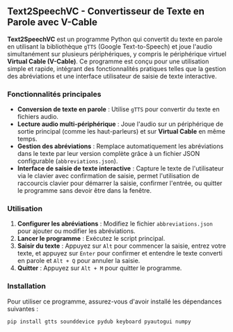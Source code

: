## Text2SpeechVC - Convertisseur de Texte en Parole avec V-Cable

**Text2SpeechVC** est un programme Python qui convertit du texte en parole en utilisant la bibliothèque `gTTS` (Google Text-to-Speech) et joue l'audio simultanément sur plusieurs périphériques, y compris le périphérique virtuel **Virtual Cable (V-Cable)**. Ce programme est conçu pour une utilisation simple et rapide, intégrant des fonctionnalités pratiques telles que la gestion des abréviations et une interface utilisateur de saisie de texte interactive.

### Fonctionnalités principales

- **Conversion de texte en parole** : Utilise `gTTS` pour convertir du texte en fichiers audio.
- **Lecture audio multi-périphérique** : Joue l'audio sur un périphérique de sortie principal (comme les haut-parleurs) et sur **Virtual Cable** en même temps.
- **Gestion des abréviations** : Remplace automatiquement les abréviations dans le texte par leur version complète grâce à un fichier JSON configurable (`abbreviations.json`).
- **Interface de saisie de texte interactive** : Capture le texte de l'utilisateur via le clavier avec confirmation de saisie, permet l'utilisation de raccourcis clavier pour démarrer la saisie, confirmer l'entrée, ou quitter le programme
    sans devoir être dans la fenêtre.

### Utilisation

1. **Configurer les abréviations** : Modifiez le fichier `abbreviations.json` pour ajouter ou modifier les abréviations.
2. **Lancer le programme** : Exécutez le script principal.
3. **Saisir du texte** : Appuyez sur `Alt` pour commencer la saisie, entrez votre texte, et appuyez sur `Enter` pour confirmer et entendre le texte converti en parole et `Alt + Q` pour annuler la saisie.
4. **Quitter** : Appuyez sur `Alt + M` pour quitter le programme.

### Installation

Pour utiliser ce programme, assurez-vous d'avoir installé les dépendances suivantes :

```bash
pip install gtts sounddevice pydub keyboard pyautogui numpy
